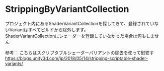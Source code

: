 # StrippingByVariantCollection

プロジェクト内にあるShaderVariantCollectionを探してきて、登録されていないVariantはすべてビルドから除外します。<br />
ShaderVariantCollectionにシェーダーを登録していなかった場合は何もしません
<br />

参考：
こちらはスクリプタブルシェーダーバリアントの除去を使って慰安す
https://blogs.unity3d.com/jp/2018/05/14/stripping-scriptable-shader-variants/
